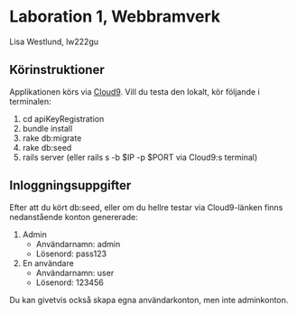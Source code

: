 # Laboration 1, Webbramverk
Lisa Westlund, lw222gu

## Körinstruktioner
Applikationen körs via [Cloud9](https://dv450-lw222gu-lw222gu.c9users.io).
Vill du testa den lokalt, kör följande i terminalen:

1. cd apiKeyRegistration
2. bundle install
2. rake db:migrate
3. rake db:seed
4. rails server (eller rails s -b $IP -p $PORT via Cloud9:s terminal)


## Inloggningsuppgifter
Efter att du kört db:seed, eller om du hellre testar via Cloud9-länken finns nedanstående konton genererade:

1. Admin
   * Användarnamn: admin
   * Lösenord: pass123
2. En användare
   * Användarnamn: user
   * Lösenord: 123456

Du kan givetvis också skapa egna användarkonton, men inte adminkonton.
